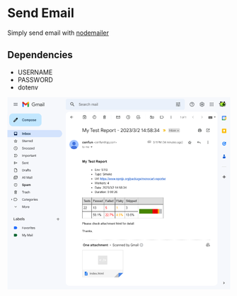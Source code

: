 # Send Email
Simply send email with [nodemailer](https://nodemailer.com)

## Dependencies
- USERNAME
- PASSWORD
- dotenv

![](screenshot.png)